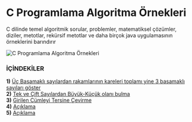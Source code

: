 # C Programlama Algoritma Örnekleri

C dilinde temel algoritmik sorular, problemler, matematiksel çözümler, diziler, metotlar, rekürsif metotlar ve daha birçok java uygulamasının örneklerini barındırır<br>

![C Programlama Algoritma Örnekleri](https://i.resimyukle.xyz/bHITH7.jpg)

### İÇİNDEKİLER

**1)** [Üç Basamaklı sayılardan rakamlarının kareleri toplamı yine 3 basamaklı sayıları göster](https://github.com/saricayemre/c_examples/blob/master/ucbasamaklisayilar.c) <br>
**2)** [Tek ve Çift Sayılardan Büyük-Küçük olanı bulma](https://github.com/saricayemre/c_examples/blob/master/tek_cift_sayi.c) <br>
**3)** [Girilen Cümleyi Tersine Çevirme](https://github.com/saricayemre/c_examples/blob/master/terscumle.c) <br>
**4)** [Açıklama](link) <br>
**5)** [Açıklama](link) <br>
